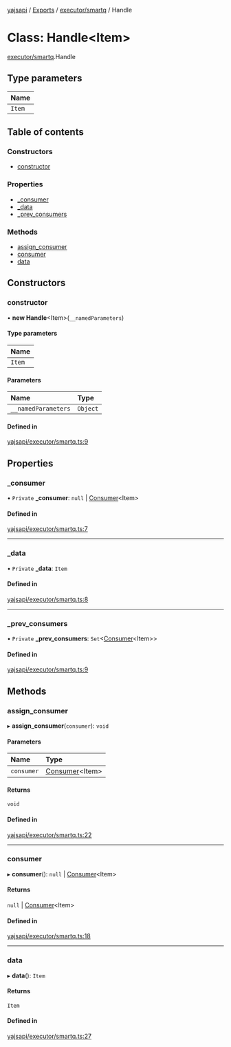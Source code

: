 [yajsapi](../README.md) / [Exports](../modules.md) / [executor/smartq](../modules/executor_smartq.md) / Handle

# Class: Handle<Item\>

[executor/smartq](../modules/executor_smartq.md).Handle

## Type parameters

| Name |
| :------ |
| `Item` |

## Table of contents

### Constructors

- [constructor](executor_smartq.handle.md#constructor)

### Properties

- [\_consumer](executor_smartq.handle.md#_consumer)
- [\_data](executor_smartq.handle.md#_data)
- [\_prev\_consumers](executor_smartq.handle.md#_prev_consumers)

### Methods

- [assign\_consumer](executor_smartq.handle.md#assign_consumer)
- [consumer](executor_smartq.handle.md#consumer)
- [data](executor_smartq.handle.md#data)

## Constructors

### constructor

• **new Handle**<Item\>(`__namedParameters`)

#### Type parameters

| Name |
| :------ |
| `Item` |

#### Parameters

| Name | Type |
| :------ | :------ |
| `__namedParameters` | `Object` |

#### Defined in

[yajsapi/executor/smartq.ts:9](https://github.com/golemfactory/yajsapi/blob/8f42a91/yajsapi/executor/smartq.ts#L9)

## Properties

### \_consumer

• `Private` **\_consumer**: ``null`` \| [Consumer](executor_smartq.consumer.md)<Item\>

#### Defined in

[yajsapi/executor/smartq.ts:7](https://github.com/golemfactory/yajsapi/blob/8f42a91/yajsapi/executor/smartq.ts#L7)

___

### \_data

• `Private` **\_data**: `Item`

#### Defined in

[yajsapi/executor/smartq.ts:8](https://github.com/golemfactory/yajsapi/blob/8f42a91/yajsapi/executor/smartq.ts#L8)

___

### \_prev\_consumers

• `Private` **\_prev\_consumers**: `Set`<[Consumer](executor_smartq.consumer.md)<Item\>\>

#### Defined in

[yajsapi/executor/smartq.ts:9](https://github.com/golemfactory/yajsapi/blob/8f42a91/yajsapi/executor/smartq.ts#L9)

## Methods

### assign\_consumer

▸ **assign_consumer**(`consumer`): `void`

#### Parameters

| Name | Type |
| :------ | :------ |
| `consumer` | [Consumer](executor_smartq.consumer.md)<Item\> |

#### Returns

`void`

#### Defined in

[yajsapi/executor/smartq.ts:22](https://github.com/golemfactory/yajsapi/blob/8f42a91/yajsapi/executor/smartq.ts#L22)

___

### consumer

▸ **consumer**(): ``null`` \| [Consumer](executor_smartq.consumer.md)<Item\>

#### Returns

``null`` \| [Consumer](executor_smartq.consumer.md)<Item\>

#### Defined in

[yajsapi/executor/smartq.ts:18](https://github.com/golemfactory/yajsapi/blob/8f42a91/yajsapi/executor/smartq.ts#L18)

___

### data

▸ **data**(): `Item`

#### Returns

`Item`

#### Defined in

[yajsapi/executor/smartq.ts:27](https://github.com/golemfactory/yajsapi/blob/8f42a91/yajsapi/executor/smartq.ts#L27)
